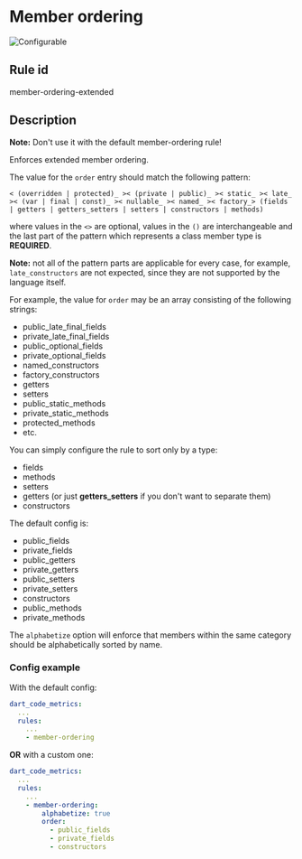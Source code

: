 # Member ordering

![Configurable](https://img.shields.io/badge/-configurable-informational)

## Rule id

member-ordering-extended

## Description

**Note:** Don't use it with the default member-ordering rule!

Enforces extended member ordering.

The value for the `order` entry should match the following pattern:

`
< (overridden | protected)_ >< (private | public)_ >< static_ >< late_ >< (var | final | const)_ >< nullable_ >< named_ >< factory_> (fields | getters | getters_setters | setters | constructors | methods)
`

where values in the `<>` are optional, values in the `()` are interchangeable and the last part of the pattern which represents a class member type is **REQUIRED**.

**Note:** not all of the pattern parts are applicable for every case, for example, `late_constructors` are not expected, since they are not supported by the language itself.

For example, the value for `order` may be an array consisting of the following strings:

- public_late_final_fields
- private_late_final_fields
- public_optional_fields
- private_optional_fields
- named_constructors
- factory_constructors
- getters
- setters
- public_static_methods
- private_static_methods
- protected_methods
- etc.

You can simply configure the rule to sort only by a type:

- fields
- methods
- setters
- getters (or just **getters_setters** if you don't want to separate them)
- constructors

The default config is:

- public_fields
- private_fields
- public_getters
- private_getters
- public_setters
- private_setters
- constructors
- public_methods
- private_methods

The `alphabetize` option will enforce that members within the same category should be alphabetically sorted by name.

### Config example

With the default config:

```yaml
dart_code_metrics:
  ...
  rules:
    ...
    - member-ordering
```

**OR** with a custom one:

```yaml
dart_code_metrics:
  ...
  rules:
    ...
    - member-ordering:
        alphabetize: true
        order:
          - public_fields
          - private_fields
          - constructors
```
